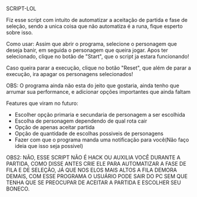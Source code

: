SCRIPT-LOL

Fiz esse script com intuito de automatizar a aceitação de partida e fase de seleção, sendo a unica coisa que não automatiza é a runa, fique esperto sobre isso.

Como usar:
Assim que abrir o programa, selecione o personagem que deseja banir, em seguida o personagem que queira jogar. Apos ter selecionado, clique no botão de "Start",
que o script ja estara funcionando!

Caso queira parar a execução, clique no botão "Reset", que além de parar a execução, ira apagar os personagens selecionados!

OBS:
O programa ainda não esta do jeito que gostaria, ainda tenho que arrumar sua performance, e adicionar opções importantes que ainda faltam

Features que viram no futuro:

- Escolher opção primaria e secundaria de personagem a ser escolhida
- Escolha de personagem dependendo de qual rota cair
- Opção de apenas aceitar partida
- Opção de quantidade de escolhas possiveis de personagens
- Fazer com que o programa manda uma notificação para você(Não faço ideia que isso seja possivel)

OBS2:
NÃO, ESSE SCRIPT NÃO É HACK OU AUXILIA VOCÊ DURANTE A PARTIDA, COMO DISSE ANTES CRIE ELE PARA AUTOMATIZAR A FASE DE FILA E DE SELEÇÃO, JÁ QUE NOS ELOS MAIS ALTOS
A FILA DEMORA DEMAIS, COM ESSE PROGRAMA O USUÁRIO PODE SAIR DO PC SEM QUE TENHA QUE SE PREOCUPAR DE ACEITAR A PARTIDA E ESCOLHER SEU BONECO.
